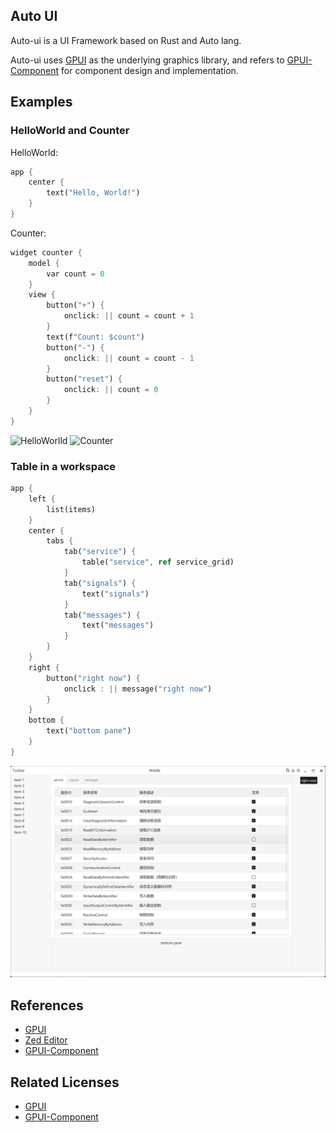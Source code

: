 ## Auto UI

Auto-ui is a UI Framework based on Rust and Auto lang.

Auto-ui uses [GPUI](https://www.gpui.rs/) as the underlying graphics library,
and refers to [GPUI-Component](https://github.com/longbridgeapp/gpui-component) for component design and implementation.


## Examples

### HelloWorld and Counter

HelloWorld:

```rust
app {
    center {
        text("Hello, World!")
    }
}
```

Counter:

```rust
widget counter {
    model {
        var count = 0
    }
    view {
        button("+") {
            onclick: || count = count + 1
        }
        text(f"Count: $count")
        button("-") {
            onclick: || count = count - 1
        }
        button("reset") {
            onclick: || count = 0
        }
    }
}
```

<p float="left">
    <img src="https://foruda.gitee.com/images/1730020919636079815/3c8f4d9e_142056.png" alt="HelloWorlld" width="300"/>
    <img src="https://foruda.gitee.com/images/1730021021429704035/4625e3ce_142056.png" alt="Counter" width="300"/>
</p>

### Table in a workspace

```rust
app {
    left {
        list(items)
    }
    center {
        tabs {
            tab("service") {
                table("service", ref service_grid)
            }
            tab("signals") {
                text("signals")
            }
            tab("messages") {
                text("messages")
            }
        }
    }
    right {
        button("right now") {
            onclick : || message("right now")
        }
    }
    bottom {
        text("bottom pane")
    }
}
```

![Tables](./assets/table.png)

## References

- [GPUI](https://gpui.rs)
- [Zed Editor](https://zed.dev/)
- [GPUI-Component](https://github.com/longbridgeapp/gpui-component)

## Related Licenses

- [GPUI](references/LICENSE_GPUI)
- [GPUI-Component](references/LICENSE_GPUI-Component)

